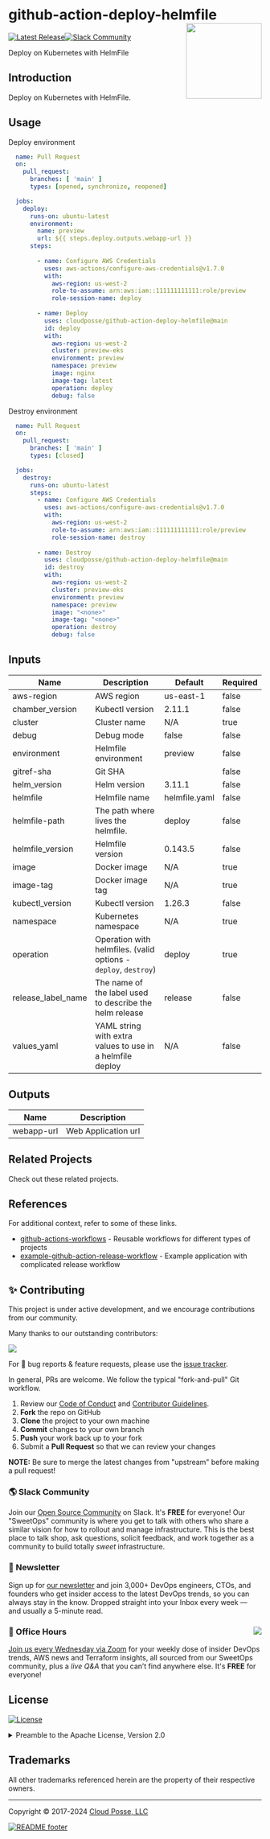 

<!-- markdownlint-disable -->
# github-action-deploy-helmfile <a href="https://cpco.io/homepage?utm_source=github&utm_medium=readme&utm_campaign=cloudposse/github-action-deploy-helmfile&utm_content="><img align="right" src="https://cloudposse.com/logo-300x69.svg" width="150" /></a>
<a href="https://github.com/cloudposse/github-action-deploy-helmfile/releases/latest"><img src="https://img.shields.io/github/release/cloudposse/github-action-deploy-helmfile.svg" alt="Latest Release"/></a><a href="https://slack.cloudposse.com"><img src="https://slack.cloudposse.com/badge.svg" alt="Slack Community"/></a>
<!-- markdownlint-restore -->

<!--




  ** DO NOT EDIT THIS FILE
  **
  ** This file was automatically generated by the `cloudposse/build-harness`.
  ** 1) Make all changes to `README.yaml`
  ** 2) Run `make init` (you only need to do this once)
  ** 3) Run`make readme` to rebuild this file.
  **
  ** (We maintain HUNDREDS of open source projects. This is how we maintain our sanity.)
  **





-->

Deploy on Kubernetes with HelmFile




## Introduction

Deploy on Kubernetes with HelmFile. 




## Usage

Deploy environment
```yaml
  name: Pull Request
  on:
    pull_request:
      branches: [ 'main' ]
      types: [opened, synchronize, reopened]

  jobs:
    deploy:
      runs-on: ubuntu-latest
      environment:
        name: preview
        url: ${{ steps.deploy.outputs.webapp-url }}  
      steps:
        
        - name: Configure AWS Credentials
          uses: aws-actions/configure-aws-credentials@v1.7.0
          with:
            aws-region: us-west-2
            role-to-assume: arn:aws:iam::111111111111:role/preview
            role-session-name: deploy
      
        - name: Deploy
          uses: cloudposse/github-action-deploy-helmfile@main
          id: deploy
          with:
            aws-region: us-west-2
            cluster: preview-eks
            environment: preview
            namespace: preview
            image: nginx
            image-tag: latest
            operation: deploy
            debug: false
  ```


Destroy environment
```yaml
  name: Pull Request
  on:
    pull_request:
      branches: [ 'main' ]
      types: [closed]

  jobs:
    destroy:
      runs-on: ubuntu-latest
      steps:
        - name: Configure AWS Credentials
          uses: aws-actions/configure-aws-credentials@v1.7.0
          with:
            aws-region: us-west-2
            role-to-assume: arn:aws:iam::111111111111:role/preview
            role-session-name: destroy          
      
        - name: Destroy
          uses: cloudposse/github-action-deploy-helmfile@main
          id: destroy
          with:
            aws-region: us-west-2
            cluster: preview-eks
            environment: preview
            namespace: preview
            image: "<none>"
            image-tag: "<none>"
            operation: destroy
            debug: false
  ```






<!-- markdownlint-disable -->

## Inputs

| Name | Description | Default | Required |
|------|-------------|---------|----------|
| aws-region | AWS region | us-east-1 | false |
| chamber\_version | Kubectl version | 2.11.1 | false |
| cluster | Cluster name | N/A | true |
| debug | Debug mode | false | false |
| environment | Helmfile environment | preview | false |
| gitref-sha | Git SHA |  | false |
| helm\_version | Helm version | 3.11.1 | false |
| helmfile | Helmfile name | helmfile.yaml | false |
| helmfile-path | The path where lives the helmfile. | deploy | false |
| helmfile\_version | Helmfile version | 0.143.5 | false |
| image | Docker image | N/A | true |
| image-tag | Docker image tag | N/A | true |
| kubectl\_version | Kubectl version | 1.26.3 | false |
| namespace | Kubernetes namespace | N/A | true |
| operation | Operation with helmfiles. (valid options - `deploy`, `destroy`) | deploy | true |
| release\_label\_name | The name of the label used to describe the helm release | release | false |
| values\_yaml | YAML string with extra values to use in a helmfile deploy | N/A | false |


## Outputs

| Name | Description |
|------|-------------|
| webapp-url | Web Application url |
<!-- markdownlint-restore -->


## Related Projects

Check out these related projects.



## References

For additional context, refer to some of these links.

- [github-actions-workflows](https://github.com/cloudposse/github-actions-workflows) - Reusable workflows for different types of projects
- [example-github-action-release-workflow](https://github.com/cloudposse/example-github-action-release-workflow) - Example application with complicated release workflow




## ✨ Contributing

This project is under active development, and we encourage contributions from our community.



Many thanks to our outstanding contributors:

<a href="https://github.com/cloudposse/github-action-deploy-helmfile/graphs/contributors">
  <img src="https://contrib.rocks/image?repo=cloudposse/github-action-deploy-helmfile&max=24" />
</a>

For 🐛 bug reports & feature requests, please use the [issue tracker](https://github.com/cloudposse/github-action-deploy-helmfile/issues).

In general, PRs are welcome. We follow the typical "fork-and-pull" Git workflow.
 1. Review our [Code of Conduct](https://github.com/cloudposse/github-action-deploy-helmfile/?tab=coc-ov-file#code-of-conduct) and [Contributor Guidelines](https://github.com/cloudposse/.github/blob/main/CONTRIBUTING.md).
 2. **Fork** the repo on GitHub
 3. **Clone** the project to your own machine
 4. **Commit** changes to your own branch
 5. **Push** your work back up to your fork
 6. Submit a **Pull Request** so that we can review your changes

**NOTE:** Be sure to merge the latest changes from "upstream" before making a pull request!

### 🌎 Slack Community

Join our [Open Source Community](https://cpco.io/slack?utm_source=github&utm_medium=readme&utm_campaign=cloudposse/github-action-deploy-helmfile&utm_content=slack) on Slack. It's **FREE** for everyone! Our "SweetOps" community is where you get to talk with others who share a similar vision for how to rollout and manage infrastructure. This is the best place to talk shop, ask questions, solicit feedback, and work together as a community to build totally *sweet* infrastructure.

### 📰 Newsletter

Sign up for [our newsletter](https://cpco.io/newsletter?utm_source=github&utm_medium=readme&utm_campaign=cloudposse/github-action-deploy-helmfile&utm_content=newsletter) and join 3,000+ DevOps engineers, CTOs, and founders who get insider access to the latest DevOps trends, so you can always stay in the know.
Dropped straight into your Inbox every week — and usually a 5-minute read.

### 📆 Office Hours <a href="https://cloudposse.com/office-hours?utm_source=github&utm_medium=readme&utm_campaign=cloudposse/github-action-deploy-helmfile&utm_content=office_hours"><img src="https://img.cloudposse.com/fit-in/200x200/https://cloudposse.com/wp-content/uploads/2019/08/Powered-by-Zoom.png" align="right" /></a>

[Join us every Wednesday via Zoom](https://cloudposse.com/office-hours?utm_source=github&utm_medium=readme&utm_campaign=cloudposse/github-action-deploy-helmfile&utm_content=office_hours) for your weekly dose of insider DevOps trends, AWS news and Terraform insights, all sourced from our SweetOps community, plus a _live Q&A_ that you can’t find anywhere else.
It's **FREE** for everyone!
## License

<a href="https://opensource.org/licenses/Apache-2.0"><img src="https://img.shields.io/badge/License-Apache%202.0-blue.svg?style=for-the-badge" alt="License"></a>

<details>
<summary>Preamble to the Apache License, Version 2.0</summary>
<br/>
<br/>

Complete license is available in the [`LICENSE`](LICENSE) file.

```text
Licensed to the Apache Software Foundation (ASF) under one
or more contributor license agreements.  See the NOTICE file
distributed with this work for additional information
regarding copyright ownership.  The ASF licenses this file
to you under the Apache License, Version 2.0 (the
"License"); you may not use this file except in compliance
with the License.  You may obtain a copy of the License at

  https://www.apache.org/licenses/LICENSE-2.0

Unless required by applicable law or agreed to in writing,
software distributed under the License is distributed on an
"AS IS" BASIS, WITHOUT WARRANTIES OR CONDITIONS OF ANY
KIND, either express or implied.  See the License for the
specific language governing permissions and limitations
under the License.
```
</details>

## Trademarks

All other trademarks referenced herein are the property of their respective owners.


---
Copyright © 2017-2024 [Cloud Posse, LLC](https://cpco.io/copyright)


<a href="https://cloudposse.com/readme/footer/link?utm_source=github&utm_medium=readme&utm_campaign=cloudposse/github-action-deploy-helmfile&utm_content=readme_footer_link"><img alt="README footer" src="https://cloudposse.com/readme/footer/img"/></a>

<img alt="Beacon" width="0" src="https://ga-beacon.cloudposse.com/UA-76589703-4/cloudposse/github-action-deploy-helmfile?pixel&cs=github&cm=readme&an=github-action-deploy-helmfile"/>
